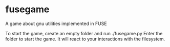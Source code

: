 # fusegame
A game about gnu utilities implemented in FUSE

To start the game, create an empty folder and run ./fusegame.py <foldername>
Enter the folder to start the game. It will react to your interactions with the filesystem.
